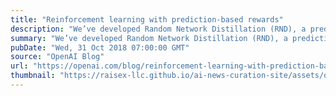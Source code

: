 ```yaml
---
title: "Reinforcement learning with prediction-based rewards"
description: "We’ve developed Random Network Distillation (RND), a prediction-based method for encouraging reinforcement learning agents to explore their environments through curiosity, which for the first time exceeds average human performance on Montezuma’s Revenge."
summary: "We’ve developed Random Network Distillation (RND), a prediction-based method for encouraging reinforcement learning agents to explore their environments through curiosity, which for the first time exceeds average human performance on Montezuma’s Revenge."
pubDate: "Wed, 31 Oct 2018 07:00:00 GMT"
source: "OpenAI Blog"
url: "https://openai.com/blog/reinforcement-learning-with-prediction-based-rewards"
thumbnail: "https://raisex-llc.github.io/ai-news-curation-site/assets/openai_logo.png"
---
```



